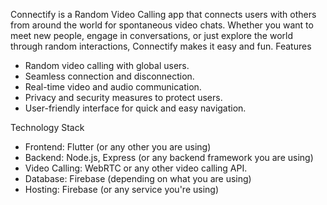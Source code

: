 Connectify is a Random Video Calling app that connects users with others from around the world for spontaneous video chats. Whether you want to meet new people, engage in conversations, or just explore the world through random interactions, Connectify makes it easy and fun.
 Features

- Random video calling with global users.
- Seamless connection and disconnection.
- Real-time video and audio communication.
- Privacy and security measures to protect users.
- User-friendly interface for quick and easy navigation.

Technology Stack

- Frontend: Flutter (or any other you are using)
- Backend: Node.js, Express (or any backend framework you are using)
- Video Calling: WebRTC or any other video calling API.
- Database: Firebase (depending on what you are using)
- Hosting: Firebase (or any service you're using)
   

